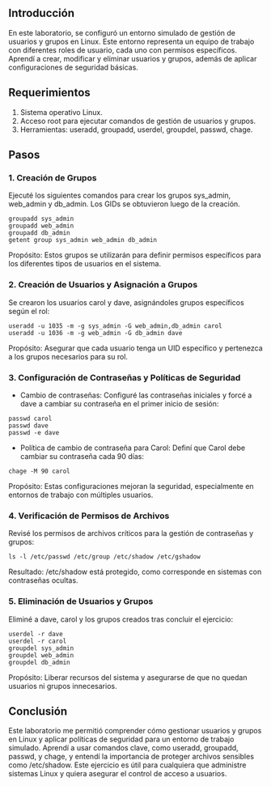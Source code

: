 ## Introducción
En este laboratorio, se configuró un entorno simulado de gestión de usuarios y grupos en Linux. Este entorno representa un equipo de trabajo con diferentes roles de usuario, cada uno con permisos específicos. Aprendí a crear, modificar y eliminar usuarios y grupos, además de aplicar configuraciones de seguridad básicas.

## Requerimientos
1. Sistema operativo Linux.
2. Acceso root para ejecutar comandos de gestión de usuarios y grupos.
3. Herramientas: useradd, groupadd, userdel, groupdel, passwd, chage.

## Pasos
### 1. Creación de Grupos
Ejecuté los siguientes comandos para crear los grupos sys_admin, web_admin y db_admin. Los GIDs se obtuvieron luego de la creación.
```
groupadd sys_admin
groupadd web_admin
groupadd db_admin
getent group sys_admin web_admin db_admin
```
Propósito: Estos grupos se utilizarán para definir permisos específicos para los diferentes tipos de usuarios en el sistema.

### 2. Creación de Usuarios y Asignación a Grupos
Se crearon los usuarios carol y dave, asignándoles grupos específicos según el rol:
```
useradd -u 1035 -m -g sys_admin -G web_admin,db_admin carol
useradd -u 1036 -m -g web_admin -G db_admin dave
```
Propósito: Asegurar que cada usuario tenga un UID específico y pertenezca a los grupos necesarios para su rol.

### 3. Configuración de Contraseñas y Políticas de Seguridad
- Cambio de contraseñas: Configuré las contraseñas iniciales y forcé a dave a cambiar su contraseña en el primer inicio de sesión:
```
passwd carol
passwd dave
passwd -e dave
```
- Política de cambio de contraseña para Carol: Definí que Carol debe cambiar su contraseña cada 90 días:
```
chage -M 90 carol
```
Propósito: Estas configuraciones mejoran la seguridad, especialmente en entornos de trabajo con múltiples usuarios.

### 4. Verificación de Permisos de Archivos
Revisé los permisos de archivos críticos para la gestión de contraseñas y grupos:
```
ls -l /etc/passwd /etc/group /etc/shadow /etc/gshadow
```
Resultado: /etc/shadow está protegido, como corresponde en sistemas con contraseñas ocultas.

### 5. Eliminación de Usuarios y Grupos
Eliminé a dave, carol y los grupos creados tras concluir el ejercicio:
```
userdel -r dave
userdel -r carol
groupdel sys_admin
groupdel web_admin
groupdel db_admin
```
Propósito: Liberar recursos del sistema y asegurarse de que no quedan usuarios ni grupos innecesarios.

## Conclusión
Este laboratorio me permitió comprender cómo gestionar usuarios y grupos en Linux y aplicar políticas de seguridad para un entorno de trabajo simulado. Aprendí a usar comandos clave, como useradd, groupadd, passwd, y chage, y entendí la importancia de proteger archivos sensibles como /etc/shadow. Este ejercicio es útil para cualquiera que administre sistemas Linux y quiera asegurar el control de acceso a usuarios.
